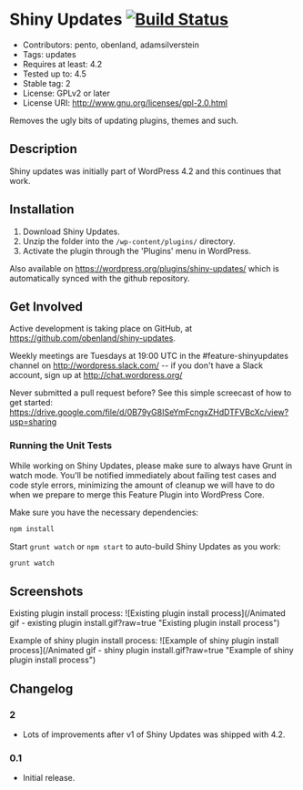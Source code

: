 Shiny Updates [![Build Status](https://travis-ci.org/obenland/shiny-updates.svg?branch=master)](https://travis-ci.org/obenland/shiny-updates)
===============
* Contributors: pento, obenland, adamsilverstein
* Tags: updates
* Requires at least: 4.2
* Tested up to: 4.5
* Stable tag: 2
* License: GPLv2 or later
* License URI: http://www.gnu.org/licenses/gpl-2.0.html

Removes the ugly bits of updating plugins, themes and such.

## Description #

Shiny updates was initially part of WordPress 4.2 and this continues that work. 

## Installation

1. Download Shiny Updates.
2. Unzip the folder into the `/wp-content/plugins/` directory.
3. Activate the plugin through the 'Plugins' menu in WordPress.

Also available on https://wordpress.org/plugins/shiny-updates/ which is automatically synced with the github repository.

## Get Involved

Active development is taking place on GitHub, at https://github.com/obenland/shiny-updates.

Weekly meetings are Tuesdays at 19:00 UTC in the #feature-shinyupdates channel on http://wordpress.slack.com/ -- if you don't have a Slack account, sign up at http://chat.wordpress.org/

Never submitted a pull request before? See this simple screecast of how to get started: https://drive.google.com/file/d/0B79yG8ISeYmFcngxZHdDTFVBcXc/view?usp=sharing

### Running the Unit Tests

While working on Shiny Updates, please make sure to always have Grunt in watch mode. You'll be notified immediately about failing test cases and code style errors, minimizing the amount of cleanup we will have to do when we prepare to merge this Feature Plugin into WordPress Core.

Make sure you have the necessary dependencies:

```bash
npm install
```

Start `grunt watch` or `npm start` to auto-build Shiny Updates as you work:

```bash
grunt watch
```

## Screenshots

Existing plugin install process:
![Existing plugin install process](/Animated gif - existing plugin install.gif?raw=true "Existing plugin install process")

Example of shiny plugin install process:
![Example of shiny plugin install process](/Animated gif - shiny plugin install.gif?raw=true "Example of shiny plugin install process")

## Changelog

### 2
* Lots of improvements after v1 of Shiny Updates was shipped with 4.2.

### 0.1
* Initial release.